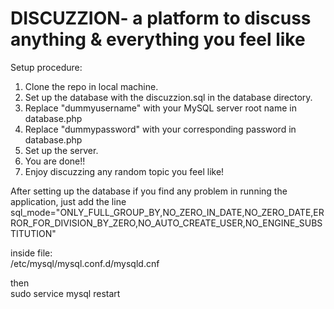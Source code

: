 # DISCUZZION- a platform to discuss anything & everything you feel like 

Setup procedure:  
1. Clone the repo in local machine.  
2. Set up the database with the discuzzion.sql in the database directory.  
3. Replace "dummyusername" with your MySQL server root name in database.php   
4. Replace "dummypassword" with your corresponding password in database.php  
5. Set up the server.  
6. You are done!!  
7. Enjoy discuzzing any random topic you feel like!




After setting up the database if you find any problem in running the application, just add the line    
sql_mode="ONLY_FULL_GROUP_BY,NO_ZERO_IN_DATE,NO_ZERO_DATE,ERROR_FOR_DIVISION_BY_ZERO,NO_AUTO_CREATE_USER,NO_ENGINE_SUBSTITUTION"  

inside file:  
/etc/mysql/mysql.conf.d/mysqld.cnf  

then  
sudo service mysql restart  


